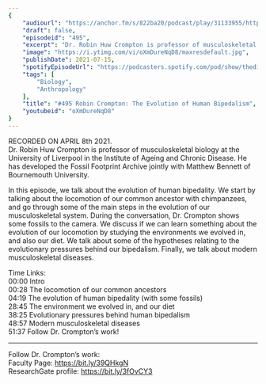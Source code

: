 ```yaml
---
{
	"audiourl": "https://anchor.fm/s/822ba20/podcast/play/31133955/https%3A%2F%2Fd3ctxlq1ktw2nl.cloudfront.net%2Fstaging%2F2021-3-10%2F9020335c-d0f1-058e-ddf5-2a8027c88e3b.m4a",
	"draft": false,
	"episodeid": "495",
	"excerpt": "Dr. Robin Huw Crompton is professor of musculoskeletal biology at the University of Liverpool in the Institute of Ageing and Chronic Disease. He has developed the Fossil Footprint Archive jointly with Matthew Bennett of Bournemouth University.",
	"image": "https://i.ytimg.com/vi/oXmDureNqD8/maxresdefault.jpg",
	"publishDate": 2021-07-15,
	"spotifyEpisodeUrl": "https://podcasters.spotify.com/pod/show/thedissenter/episodes/495-Robin-Crompton-The-Evolution-of-Human-Bipedalism-eukkq3",
	"tags": [
		"Biology",
		"Anthropology"
	],
	"title": "#495 Robin Crompton: The Evolution of Human Bipedalism",
	"youtubeid": "oXmDureNqD8"
}
---
```

RECORDED ON APRIL 8th 2021.  
Dr. Robin Huw Crompton is professor of musculoskeletal biology at the University of Liverpool in the Institute of Ageing and Chronic Disease. He has developed the Fossil Footprint Archive jointly with Matthew Bennett of Bournemouth University.

In this episode, we talk about the evolution of human bipedality. We start by talking about the locomotion of our common ancestor with chimpanzees, and go through some of the main steps in the evolution of our musculoskeletal system. During the conversation, Dr. Crompton shows some fossils to the camera. We discuss if we can learn something about the evolution of our locomotion by studying the environments we evolved in, and also our diet. We talk about some of the hypotheses relating to the evolutionary pressures behind our bipedalism. Finally, we talk about modern musculoskeletal diseases.

Time Links:  
<time>00:00</time> Intro  
<time>00:28</time> The locomotion of our common ancestors  
<time>04:19</time> The evolution of human bipedality (with some fossils)  
<time>28:45</time> The environment we evolved in, and our diet  
<time>38:25</time> Evolutionary pressures behind human bipedalism   
<time>48:57</time> Modern musculoskeletal diseases  
<time>51:37</time> Follow Dr. Crompton’s work!

---

Follow Dr. Crompton’s work:  
Faculty Page: https://bit.ly/39QHkgN  
ResearchGate profile: https://bit.ly/3fOvCY3
